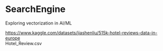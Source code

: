 # SearchEngine
Exploring vectorization in AI/ML


https://www.kaggle.com/datasets/jiashenliu/515k-hotel-reviews-data-in-europe  
Hotel_Review.csv
